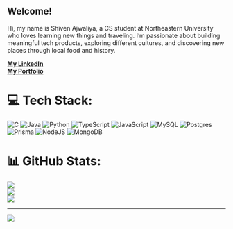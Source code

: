 ## Welcome!

Hi, my name is Shiven Ajwaliya, a CS student at Northeastern University who loves learning new things and traveling. I’m passionate about building meaningful tech products, exploring different cultures, and discovering new places through local food and history.

[**My LinkedIn**](https://www.linkedin.com/in/shiven-ajwaliya/)    
[**My Portfolio**](https://remainingdelta.github.io)



# 💻 Tech Stack:
![C](https://img.shields.io/badge/c-%2300599C.svg?style=for-the-badge&logo=c&logoColor=white) ![Java](https://img.shields.io/badge/java-%23ED8B00.svg?style=for-the-badge&logo=openjdk&logoColor=white) ![Python](https://img.shields.io/badge/python-3670A0?style=for-the-badge&logo=python&logoColor=ffdd54) ![TypeScript](https://img.shields.io/badge/typescript-%23007ACC.svg?style=for-the-badge&logo=typescript&logoColor=white) ![JavaScript](https://img.shields.io/badge/javascript-%23323330.svg?style=for-the-badge&logo=javascript&logoColor=%23F7DF1E) ![MySQL](https://img.shields.io/badge/mysql-4479A1.svg?style=for-the-badge&logo=mysql&logoColor=white) ![Postgres](https://img.shields.io/badge/postgres-%23316192.svg?style=for-the-badge&logo=postgresql&logoColor=white) ![Prisma](https://img.shields.io/badge/Prisma-3982CE?style=for-the-badge&logo=Prisma&logoColor=white) ![NodeJS](https://img.shields.io/badge/node.js-6DA55F?style=for-the-badge&logo=node.js&logoColor=white) ![MongoDB](https://img.shields.io/badge/MongoDB-%234ea94b.svg?style=for-the-badge&logo=mongodb&logoColor=white)

# 📊 GitHub Stats:
![](https://github-readme-stats.vercel.app/api?username=RemainingDelta&theme=dark&hide_border=false&include_all_commits=true&count_private=true)<br/>
![](https://nirzak-streak-stats.vercel.app/?user=RemainingDelta&theme=dark&hide_border=false)<br/>
![](https://github-readme-stats.vercel.app/api/top-langs/?username=remainingdelta&theme=dark&hide_border=false&include_all_commits=false&count_private=false&layout=compact&hide=Jupyter%20Notebook)


---
[![](https://visitcount.itsvg.in/api?id=RemainingDelta&icon=0&color=0)](https://visitcount.itsvg.in)
